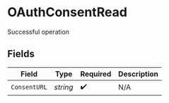# OAuthConsentRead

Successful operation


## Fields

| Field              | Type               | Required           | Description        |
| ------------------ | ------------------ | ------------------ | ------------------ |
| `ConsentURL`       | *string*           | :heavy_check_mark: | N/A                |